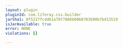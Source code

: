 ```yaml
---
layout: plugin
pluginId: com.liferay.css.builder
jarSha1: 0f5227fcdd61a7077886b0068783b90b7bd13519
isJarAvailable: true
error: NONE
violations: []

---
```

